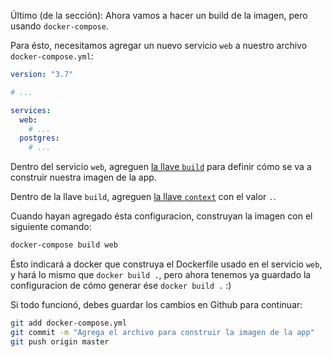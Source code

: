 Último (de la sección): Ahora vamos a hacer un build de la imagen, pero usando
`docker-compose`.

Para ésto, necesitamos agregar un nuevo servicio `web` a nuestro archivo
`docker-compose.yml`:

```yaml
version: "3.7"

# ...

services:
  web:
    # ...
  postgres:
    # ...
```

Dentro del servicio `web`, agreguen [la llave `build`](https://docs.docker.com/compose/compose-file/#build)
para definir cómo se va a construir nuestra imagen de la app.

Dentro de la llave `build`, agreguen [la llave `context`](https://docs.docker.com/compose/compose-file/#context)
con el valor `.`.

Cuando hayan agregado ésta configuracion, construyan la imagen con el siguiente
comando:

```bash
docker-compose build web
```

Ésto indicará a docker que construya el Dockerfile usado en el servicio `web`,
y hará lo mismo que `docker build .`, pero ahora tenemos ya guardado la
configuracion de cómo generar ése `docker build .` :)

Si todo funcionó, debes guardar los cambios en Github para continuar: 

```bash
git add docker-compose.yml
git commit -m "Agrega el archivo para construir la imagen de la app"
git push origin master
```